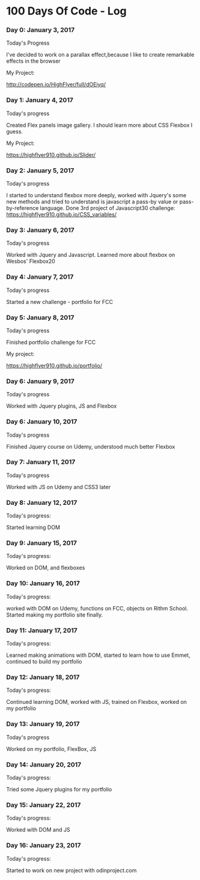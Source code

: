 # 100 Days Of Code - Log


### Day 0: January 3, 2017

Today's Progress

I've decided to work on a parallax effect,because I like to create remarkable effects in the browser

My Project: 

http://codepen.io/HighFlyer/full/dOEjyq/

### Day 1: January 4, 2017

Today's progress

Created Flex panels image gallery. I should learn more about CSS Flexbox I guess.

My Project:

https://highflyer910.github.io/Slider/

### Day 2: January 5, 2017

Today's progress

I started to understand flexbox more deeply, worked with Jquery's some new methods and tried to understand is javascript a pass-by value or pass-by-reference language.
Done 3rd project of Javascript30 challenge:
https://highflyer910.github.io/CSS_variables/

### Day 3: January 6, 2017

Today's progress

Worked with Jquery and Javascript. Learned more about flexbox on Wesbos' Flexbox20

### Day 4: January 7, 2017

Today's progress

Started a new challenge - portfolio for FCC

### Day 5: January 8, 2017

Today's progress

Finished portfolio challenge for FCC

My project: 

https://highflyer910.github.io/portfolio/

### Day 6: January 9, 2017

Today's progress

Worked with Jquery plugins, JS and Flexbox

### Day 6: January 10, 2017

Today's progress

Finished Jquery course on Udemy, understood much better Flexbox

### Day 7: January 11, 2017

Today's progress

Worked with JS on Udemy and CSS3 later

### Day 8: January 12, 2017

Today's progress:

Started learning DOM 

### Day 9: January 15, 2017

Today's progress:

Worked on DOM, and flexboxes

### Day 10: January 16, 2017

Today's progress:

worked with DOM on Udemy, functions on FCC, objects on Rithm School. Started making my portfolio site finally.

### Day 11: January 17, 2017

Today's progress:

Learned making animations with DOM, started to learn how to use Emmet, continued to build my portfolio

### Day 12: January 18, 2017

Today's progress:

Continued learning DOM, worked with JS, trained on Flexbox, worked on my portfolio

### Day 13: January 19, 2017

Today's progress

Worked on my portfolio, FlexBox, JS

### Day 14: January 20, 2017

Today's progress:

Tried some Jquery plugins for my portfolio

### Day 15: January 22, 2017

Today's progress:

Worked with DOM and JS

### Day 16: January 23, 2017

Today's progress:

Started to work on new project with odinproject.com
